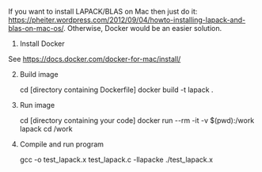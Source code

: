 If you want to install LAPACK/BLAS on Mac then just do it: https://pheiter.wordpress.com/2012/09/04/howto-installing-lapack-and-blas-on-mac-os/. Otherwise, Docker would be an easier solution.

1. Install Docker

See https://docs.docker.com/docker-for-mac/install/

2. Build image

    cd [directory containing Dockerfile]
    docker build -t lapack .

3. Run image

    cd [directory containing your code]
    docker run --rm -it -v $(pwd):/work lapack
    cd /work

4. Compile and run program

    gcc -o test_lapack.x test_lapack.c -llapacke
    ./test_lapack.x